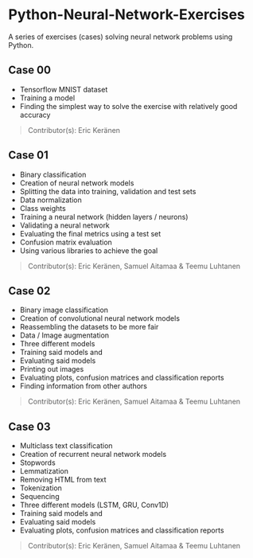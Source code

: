 # Python-Neural-Network-Exercises

A series of exercises (cases) solving neural network problems using Python.

## Case 00

- Tensorflow MNIST dataset
- Training a model
- Finding the simplest way to solve the exercise with relatively good accuracy

> Contributor(s): Eric Keränen

## Case 01

- Binary classification
- Creation of neural network models
- Splitting the data into training, validation and test sets
- Data normalization
- Class weights
- Training a neural network (hidden layers / neurons)
- Validating a neural network
- Evaluating the final metrics using a test set
- Confusion matrix evaluation
- Using various libraries to achieve the goal

> Contributor(s): Eric Keränen, Samuel Aitamaa & Teemu Luhtanen

## Case 02

- Binary image classification
- Creation of convolutional neural network models
- Reassembling the datasets to be more fair
- Data / Image augmentation
- Three different models
- Training said models and
- Evaluating said models
- Printing out images
- Evaluating plots, confusion matrices and classification reports
- Finding information from other authors

> Contributor(s): Eric Keränen, Samuel Aitamaa & Teemu Luhtanen

## Case 03

- Multiclass text classification
- Creation of recurrent neural network models
- Stopwords
- Lemmatization
- Removing HTML from text
- Tokenization
- Sequencing
- Three different models (LSTM, GRU, Conv1D)
- Training said models and
- Evaluating said models
- Evaluating plots, confusion matrices and classification reports

> Contributor(s): Eric Keränen, Samuel Aitamaa & Teemu Luhtanen
